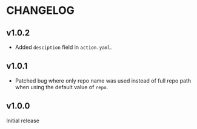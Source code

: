 # CHANGELOG

## v1.0.2
- Added `desciption` field in `action.yaml`.

## v1.0.1
- Patched bug where only repo name was used instead of full repo path when using the default value of `repo`.

## v1.0.0
Initial release
